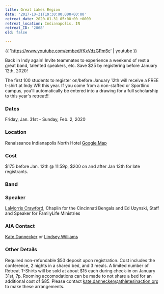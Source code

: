 ```yaml
---
title: Great Lakes Region
date: '2017-10-31T19:30:00.000+00:00'
retreat_date: 2020-01-31 05:00:00 +0000
retreat_location: Indianapolis, IN
retreat_ID: '2068'
old: false

---
```

{{ 'https://www.youtube.com/embed/fKxVdzGPm6c' | youtube }}

Back in Indy again! Invite teammates to experience a weekend of rest a great band, talented speakers, etc. Save $25 by registering before January 12th, 2020!

The first 100 students to register on/before January 12th will receive a FREE t-shirt at Indy WR this year. If you come from a non-staffed or Sportlinc campus, you'll automatically be entered into a drawing for a full scholarship to this year's retreat!!!

### Dates

Friday, Jan. 31st -  Sunday, Feb. 2, 2020

### Location

Renaissance Indianapolis North Hotel [Google Map](https://goo.gl/maps/x9Ti2NecZj42)

### Cost

$175 before Jan. 12th @ 11:59p, $200 on and after Jan 13th for late registrants.

### Band

### Speaker

[LaMorris Crawford](http://www.lamorriscrawford.com/), Chaplin for the Cincinnati Bengals and Ed Uzynski, Staff and Speaker for FamilyLife Ministries

### AIA Contact

[Kate Dannecker](mailto:kate.dannecker@athletesinaction.org) or [Lindsey Williams](lindsey.williams@athletesinaction.org "Lindsey Williams")

### Other Details

Required non-refundable $50 deposit upon registration. Cost includes the conference, 2 nights in a shared bed, and 3 meals. A limited number of Retreat T-Shirts will be sold at about $15 each during check-in on January 31st, 7p. Rooming accomodations can be made to not share a bed for an additional cost of $85. Please contact kate.dannecker@athletesinaction.org to make these arrangements.